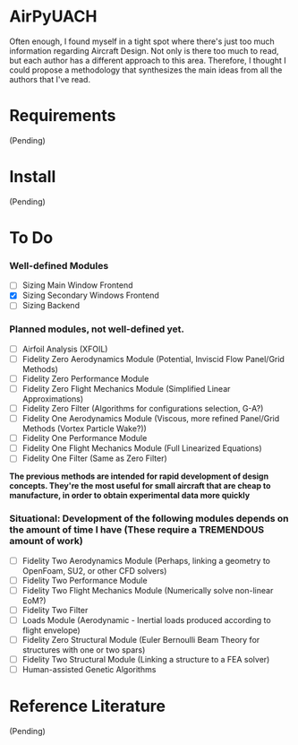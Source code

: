 # AirPyUACH
Often enough, I found myself in a tight spot where there's just too much information regarding Aircraft Design. Not only is there too much to read, but each author has a different approach to this area. Therefore, I thought I could propose a methodology that synthesizes the main ideas from all the authors that I've read.

# Requirements
(Pending)

# Install
(Pending)

# To Do
### Well-defined Modules
- [ ] Sizing Main Window Frontend
- [x] Sizing Secondary Windows Frontend
- [ ] Sizing Backend
### Planned modules, not well-defined yet.
- [ ] Airfoil Analysis (XFOIL)
- [ ] Fidelity Zero Aerodynamics Module (Potential, Inviscid Flow Panel/Grid Methods)
- [ ] Fidelity Zero Performance Module
- [ ] Fidelity Zero Flight Mechanics Module (Simplified Linear Approximations)
- [ ] Fidelity Zero Filter (Algorithms for configurations selection, G-A?)
- [ ] Fidelity One Aerodynamics Module (Viscous, more refined Panel/Grid Methods (Vortex Particle Wake?))
- [ ] Fidelity One Performance Module
- [ ] Fidelity One Flight Mechanics Module (Full Linearized Equations)
- [ ] Fidelity One Filter (Same as Zero Filter)

**The previous methods are intended for rapid development of design concepts. They're the most useful for small aircraft that are cheap to manufacture, in order to obtain experimental data more quickly**

### Situational: Development of the following modules depends on the amount of time I have (These require a TREMENDOUS amount of work)
- [ ] Fidelity Two Aerodynamics Module (Perhaps, linking a geometry to OpenFoam, SU2, or other CFD solvers)
- [ ] Fidelity Two Performance Module
- [ ] Fidelity Two Flight Mechanics Module (Numerically solve non-linear EoM?)
- [ ] Fidelity Two Filter 
- [ ] Loads Module (Aerodynamic - Inertial loads produced according to flight envelope)
- [ ] Fidelity Zero Structural Module (Euler Bernoulli Beam Theory for structures with one or two spars)
- [ ] Fidelity Two Structural Module (Linking a structure to a FEA solver)
- [ ] Human-assisted Genetic Algorithms 

# Reference Literature
(Pending)
